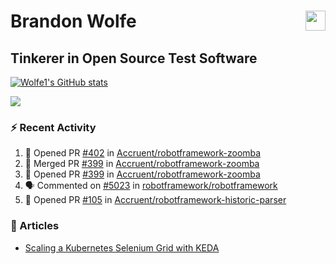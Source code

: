 Brandon Wolfe <a href="https://www.linkedin.com/in/brandon-wolfe1" target="_blank" rel="noreferrer"><img src="https://raw.githubusercontent.com/danielcranney/readme-generator/main/public/icons/socials/linkedin.svg" width="32" height="32" align="right"/></a>
==============================
Tinkerer in Open Source Test Software
-----------------------------

<p align="left"><a href="http://www.github.com/Wolfe1"><img src="https://github-readme-stats.vercel.app/api?username=Wolfe1&show_icons=true&hide=&count_private=true&title_color=0891b2&text_color=ffffff&icon_color=0891b2&bg_color=1c1917&hide_border=true&show_icons=true" alt="Wolfe1's GitHub stats" /></a></p>
<p align="left"><a href="http://www.github.com/Wolfe1"><img src="https://github-readme-streak-stats.herokuapp.com/?user=Wolfe1&stroke=ffffff&background=1c1917&ring=0891b2&fire=0891b2&currStreakNum=ffffff&currStreakLabel=0891b2&sideNums=ffffff&sideLabels=ffffff&dates=ffffff&hide_border=true" /></a></p>

### :zap: Recent Activity
<!--START_SECTION:activity-->
1. 💪 Opened PR [#402](https://github.com/Accruent/robotframework-zoomba/pull/402) in [Accruent/robotframework-zoomba](https://github.com/Accruent/robotframework-zoomba)
2. 🎉 Merged PR [#399](https://github.com/Accruent/robotframework-zoomba/pull/399) in [Accruent/robotframework-zoomba](https://github.com/Accruent/robotframework-zoomba)
3. 💪 Opened PR [#399](https://github.com/Accruent/robotframework-zoomba/pull/399) in [Accruent/robotframework-zoomba](https://github.com/Accruent/robotframework-zoomba)
4. 🗣 Commented on [#5023](https://github.com/robotframework/robotframework/issues/5023#issuecomment-2023161842) in [robotframework/robotframework](https://github.com/robotframework/robotframework)
5. 💪 Opened PR [#105](https://github.com/Accruent/robotframework-historic-parser/pull/105) in [Accruent/robotframework-historic-parser](https://github.com/Accruent/robotframework-historic-parser)
<!--END_SECTION:activity-->

### :newspaper: Articles
- [Scaling a Kubernetes Selenium Grid with KEDA](https://www.linkedin.com/pulse/scaling-kubernetes-selenium-grid-keda-brandon-wolfe)
